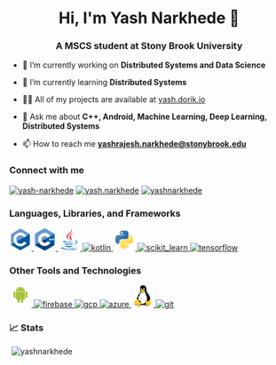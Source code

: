 <h1 align="center">Hi, I'm Yash Narkhede 👋</h1>
<h3 align="center">A MSCS student at Stony Brook University</h3>

- 🔭 I’m currently working on **Distributed Systems and Data Science**

- 🌱 I’m currently learning **Distributed Systems**

- 👨‍💻 All of my projects are available at [yash.dorik.io](https://yash.dorik.io/)

- 💬 Ask me about **C++, Android, Machine Learning, Deep Learning, Distributed Systems**

- 📫 How to reach me **yashrajesh.narkhede@stonybrook.edu**

<h3 align="left">Connect with me</h3>
<p align="left">
<a href="https://linkedin.com/in/yash-narkhede" target="blank"><img align="center" src="https://raw.githubusercontent.com/rahuldkjain/github-profile-readme-generator/master/src/images/icons/Social/linked-in-alt.svg" alt="yash-narkhede" height="30" width="40" /></a>
<a href="https://instagram.com/yash.narkhede" target="blank"><img align="center" src="https://raw.githubusercontent.com/rahuldkjain/github-profile-readme-generator/master/src/images/icons/Social/instagram.svg" alt="yash.narkhede" height="30" width="40" /></a>
<a href="https://www.hackerrank.com/yashnarkhede" target="blank"><img align="center" src="https://raw.githubusercontent.com/rahuldkjain/github-profile-readme-generator/master/src/images/icons/Social/hackerrank.svg" alt="yashnarkhede" height="30" width="40" /></a>
</p>

<h3 align="left">Languages, Libraries, and Frameworks</h3>
<p align="left"> 
  <a href="https://www.cprogramming.com/" target="_blank"> <img src="https://raw.githubusercontent.com/devicons/devicon/master/icons/c/c-original.svg" alt="c" width="40" height="40"/> </a> 
  <a href="https://www.w3schools.com/cpp/" target="_blank"> <img src="https://raw.githubusercontent.com/devicons/devicon/master/icons/cplusplus/cplusplus-original.svg" alt="cplusplus" width="40" height="40"/> </a> 
  <a href="https://www.java.com" target="_blank"> <img src="https://raw.githubusercontent.com/devicons/devicon/master/icons/java/java-original.svg" alt="java" width="40" height="40"/> </a> <a href="https://kotlinlang.org" target="_blank"> <img src="https://www.vectorlogo.zone/logos/kotlinlang/kotlinlang-icon.svg" alt="kotlin" width="40" height="40"/> </a> 
  <a href="https://www.python.org" target="_blank"> <img src="https://raw.githubusercontent.com/devicons/devicon/master/icons/python/python-original.svg" alt="python" width="40" height="40"/> </a> 
  <a href="https://scikit-learn.org/" target="_blank"> <img src="https://upload.wikimedia.org/wikipedia/commons/0/05/Scikit_learn_logo_small.svg" alt="scikit_learn" width="40" height="40"/> </a> 
  <a href="https://www.tensorflow.org" target="_blank"> <img src="https://www.vectorlogo.zone/logos/tensorflow/tensorflow-icon.svg" alt="tensorflow" width="40" height="40"/> </a> 
</p>

<h3 align="left">Other Tools and Technologies</h3>
<p align="left"> 
  <a href="https://developer.android.com" target="_blank"> <img src="https://raw.githubusercontent.com/devicons/devicon/master/icons/android/android-original-wordmark.svg" alt="android" width="40" height="40"/> </a> 
  <a href="https://firebase.google.com/" target="_blank"> <img src="https://www.vectorlogo.zone/logos/firebase/firebase-icon.svg" alt="firebase" width="40" height="40"/> </a> <a href="https://cloud.google.com" target="_blank"> <img src="https://www.vectorlogo.zone/logos/google_cloud/google_cloud-icon.svg" alt="gcp" width="40" height="40"/> </a> 
  <a href="https://azure.microsoft.com/en-in/" target="_blank"> <img src="https://www.vectorlogo.zone/logos/microsoft_azure/microsoft_azure-icon.svg" alt="azure" width="40" height="40"/> </a>
   <a href="https://www.linux.org/" target="_blank"> <img src="https://raw.githubusercontent.com/devicons/devicon/master/icons/linux/linux-original.svg" alt="linux" width="40" height="40"/> </a> 
    <a href="https://git-scm.com/" target="_blank"> <img src="https://www.vectorlogo.zone/logos/git-scm/git-scm-icon.svg" alt="git" width="40" height="40"/> </a> 


<h3 align="left">📈 Stats</h3>
<p>&nbsp;<img align="center" src="https://github-readme-stats.vercel.app/api?username=yashnarkhede&show_icons=true&theme=dark&title_color=fd6e97&bg_color=000000&locale=en&layout=compact" alt="yashnarkhede" /></p>

<!-- <p><img align="right" src="https://github-readme-streak-stats.herokuapp.com/?user=yashnarkhede&theme=highcontrast&layout=compact" alt="yashnarkhede" /></p>
 -->
<!-- <p><img align="right" src="https://github-readme-stats.vercel.app/api/top-langs?username=yashnarkhede&show_icons=true&theme=dark&title_color=fd6e97&locale=en&layout=compact" alt="yashnarkhede" /></p> -->
